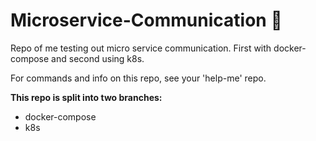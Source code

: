 # Microservice-Communication 🔌
Repo of me testing out micro service communication. First with docker-compose and second using k8s.

For commands and info on this repo, see your 'help-me' repo.

**This repo is split into two branches:**
- docker-compose
- k8s
